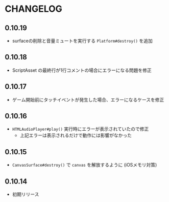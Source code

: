 # CHANGELOG

## 0.10.19
* surfaceの削除と音量ミュートを実行する `Platform#destroy()` を追加

## 0.10.18
* ScriptAsset の最終行が1行コメントの場合にエラーになる問題を修正

## 0.10.17
* ゲーム開始前にタッチイベントが発生した場合、エラーになるケースを修正

## 0.10.16
* `HTMLAudioPlayer#play()` 実行時にエラーが表示されていたので修正
  * 上記エラーは表示されるだけで動作には影響がなかった

## 0.10.15
* `CanvasSurface#destroy()` で `canvas` を解放するように (iOSメモリ対策)

## 0.10.14
* 初期リリース
